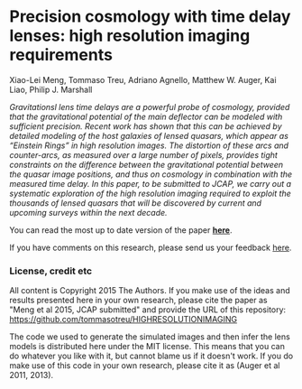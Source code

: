 # Precision cosmology with time delay lenses: high resolution imaging requirements

Xiao-Lei Meng, Tommaso Treu, Adriano Agnello, Matthew W. Auger, Kai Liao, Philip J. Marshall

*Gravitationsl lens time delays are a powerful probe of cosmology, provided that the gravitational potential of the main deflector can be modeled with sufficient precision. Recent work has shown that this can be achieved by detailed modeling of the host galaxies of lensed quasars, which appear as “Einstein Rings” in high resolution images. The distortion of these arcs and counter-arcs, as measured over a large number of pixels, provides tight constraints on the difference between the gravitational potential between the quasar image positions, and thus on cosmology in combination with the measured time delay. In this paper, to be submitted to JCAP, we carry out a systematic exploration of the high resolution imaging required to exploit the thousands of lensed quasars that will be discovered by current and upcoming surveys within the next decade.*

You can read the most up to date version of the paper **[here](https://github.com/tommasotreu/HIGHRESOLUTIONIMAGING/blob/master/docs/paper/High_resolution_imaging_requirements.pdf)**.

If you have comments on this research, please send us your feedback [here](https://github.com/tommasotreu/HIGHRESOLUTIONIMAGING/issues).


### License, credit etc

All content is Copyright 2015 The Authors. If you make use of the ideas and results presented here in your own research, please cite the paper as "Meng et al 2015, JCAP submitted" and provide the URL of this repository: https://github.com/tommasotreu/HIGHRESOLUTIONIMAGING

The code we used to generate the simulated images and then infer the lens models is distributed here under the MIT license. This means that you can do whatever you like with it, but cannot blame us if it doesn't work. If you do make use of this code in your own research, please cite it as (Auger et al 2011, 2013).
